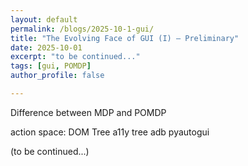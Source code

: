 ```yaml
---
layout: default
permalink: /blogs/2025-10-1-gui/
title: "The Evolving Face of GUI (I) – Preliminary"
date: 2025-10-01
excerpt: "to be continued..."
tags: [gui, POMDP]
author_profile: false

---
```


Difference between MDP and POMDP


action space:
DOM Tree
a11y tree
adb
pyautogui

(to be continued...)